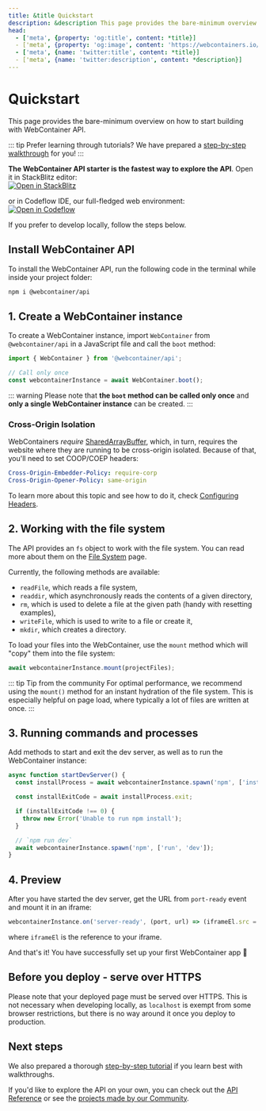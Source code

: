 ```yaml
---
title: &title Quickstart
description: &description This page provides the bare-minimum overview on how to start building with WebContainer API.
head:
  - ['meta', {property: 'og:title', content: *title}]
  - ['meta', {property: 'og:image', content: 'https://webcontainers.io/img/og/guide-quickstart.png'}]
  - ['meta', {name: 'twitter:title', content: *title}]
  - ['meta', {name: 'twitter:description', content: *description}]
---
```

# Quickstart

This page provides the bare-minimum overview on how to start building with WebContainer API.

::: tip Prefer learning through tutorials?
We have prepared a [step-by-step walkthrough](../tutorial/1-build-your-first-webcontainer-app) for you!
:::

**The WebContainer API starter is the fastest way to explore the API**. Open it in StackBlitz editor:  
[![Open in StackBlitz](https://developer.stackblitz.com/img/open_in_stackblitz.svg)](https://webcontainer.new)

or in Codeflow IDE, our full-fledged web environment:  
[![Open in Codeflow](https://developer.stackblitz.com/img/open_in_codeflow.svg)](https:///pr.new/github.com/stackblitz/webcontainer-api-starter)

If you prefer to develop locally, follow the steps below.

## Install WebContainer API

To install the WebContainer API, run the following code in the terminal while inside your project folder:

```bash
npm i @webcontainer/api
```

## 1. Create a WebContainer instance

To create a WebContainer instance, import `WebContainer` from `@webcontainer/api` in a JavaScript file and call the `boot` method:

```js
import { WebContainer } from '@webcontainer/api';

// Call only once
const webcontainerInstance = await WebContainer.boot();
```

::: warning
Please note that **the `boot` method can be called only once** and **only a single WebContainer instance** can be created.
:::

### Cross-Origin Isolation

WebContainers _require_ [SharedArrayBuffer](https://developer.mozilla.org/en-US/docs/Web/JavaScript/Reference/Global_Objects/SharedArrayBuffer), which, in turn, requires the website where they are running to be cross-origin isolated. Because of that, you'll need to set COOP/COEP headers:

```yaml
Cross-Origin-Embedder-Policy: require-corp
Cross-Origin-Opener-Policy: same-origin
```

To learn more about this topic and see how to do it, check [Configuring Headers](./configuring-headers.md).

## 2. Working with the file system

The API provides an `fs` object to work with the file system. You can read more about them on the [File System](./working-with-the-file-system.md) page.

Currently, the following methods are available:

- `readFile`, which reads a file system,
- `readdir`, which asynchronously reads the contents of a given directory,
- `rm`, which is used to delete a file at the given path (handy with resetting examples),
- `writeFile`, which is used to write to a file or create it,
- `mkdir`, which creates a directory.

To load your files into the WebContainer, use the `mount` method which will "copy" them into the file system:

```js
await webcontainerInstance.mount(projectFiles);
```

::: tip Tip from the community
For optimal performance, we recommend using the `mount()` method for an instant hydration of the file system. This is especially helpful on page load, where typically a lot of files are written at once.
:::

## 3. Running commands and processes

Add methods to start and exit the dev server, as well as to run the WebContainer instance:

```js
async function startDevServer() {
  const installProcess = await webcontainerInstance.spawn('npm', ['install']);

  const installExitCode = await installProcess.exit;

  if (installExitCode !== 0) {
    throw new Error('Unable to run npm install');
  }

  // `npm run dev`
  await webcontainerInstance.spawn('npm', ['run', 'dev']);
}
```

## 4. Preview

After you have started the dev server, get the URL from `port-ready` event and mount it in an iframe:

```js
webcontainerInstance.on('server-ready', (port, url) => (iframeEl.src = url));
```

where `iframeEl` is the reference to your iframe.

And that's it! You have successfully set up your first WebContainer app 🥳

## Before you deploy - serve over HTTPS

Please note that your deployed page must be served over HTTPS. This is not necessary when developing locally, as `localhost` is exempt from some browser restrictions, but there is no way around it once you deploy to production.

## Next steps

We also prepared a thorough [step-by-step tutorial](../tutorial/1-build-your-first-webcontainer-app) if you learn best with walkthroughs.

If you'd like to explore the API on your own, you can check out the [API Reference](../api) or see the [projects made by our Community](/guides/community-inspirations).
